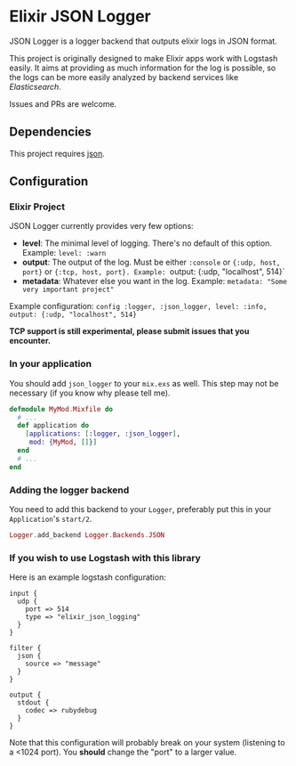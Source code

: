 Elixir JSON Logger
==================

JSON Logger is a logger backend that outputs elixir logs in JSON format.

This project is originally designed to make Elixir apps work with Logstash easily. It aims at providing as much information for the log is possible, so the logs can be more easily analyzed by backend services like _Elasticsearch_.

Issues and PRs are welcome.

## Dependencies

This project requires [json](https://hex.pm/packages/json).

## Configuration

### Elixir Project

JSON Logger currently provides very few options:

* __level__: The minimal level of logging. There's no default of this option. Example: `level: :warn`
* __output__: The output of the log. Must be either `:console` or `{:udp, host, port}` or `{:tcp, host, port}. Example: `output: {:udp, "localhost", 514}`
* __metadata__: Whatever else you want in the log. Example: `metadata: "Some very important project"`

Example configuration: `config :logger, :json_logger, level: :info, output: {:udp, "localhost", 514}`

**TCP support is still experimental, please submit issues that you encounter.**


### In your application

You should add `json_logger` to your `mix.exs` as well. This step may not be necessary (if you know why please tell me).

```elixir
defmodule MyMod.Mixfile do
  # ...
  def application do
    [applications: [:logger, :json_logger],
     mod: {MyMod, []}]
  end
  # ...
end
```

### Adding the logger backend

You need to add this backend to your `Logger`, preferably put this in your `Application`'s `start/2`.

```elixir
Logger.add_backend Logger.Backends.JSON
```

### If you wish to use Logstash with this library

Here is an example logstash configuration:

```
input {
  udp {
    port => 514
    type => "elixir_json_logging"
  }
}

filter {
  json {
    source => "message"
  }
}

output {
  stdout {
    codec => rubydebug
  }
}
```

Note that this configuration will probably break on your system (listening to a <1024 port). You **should** change the "port" to a larger value.
